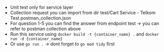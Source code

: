 - Unit test only for service layer
- Collection request you can import from dir test/Cart Service - Telkom Test.postman_collection.json
- For question 1-5 you can find the answer from endpoint test -> you can refer to postman collection above
- Run this service using `docker build -t {container_name} .` and `docker run -d {container_name}`
- Or use `go run .` -> dont forget to `go mod tidy` first